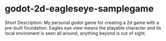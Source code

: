 # godot-2d-eagleseye-samplegame
Short Description:
My personal godot game for creating a 2d game with a pre-built foundation. Eagles eye view means the playable character and its local enviroment is seen all around, anything beyond is out of sight.
